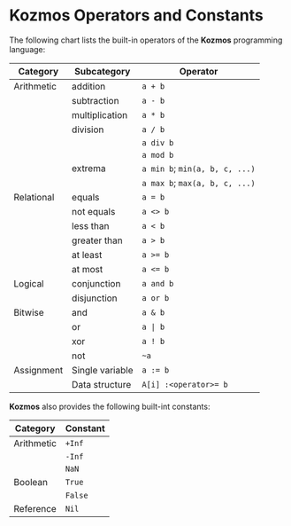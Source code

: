 # __Kozmos__ Operators and Constants

The following chart lists the built-in operators of the __Kozmos__ programming language:

|Category|Subcategory|Operator|
|---|---|---|
|Arithmetic|addition|`a + b`|
||subtraction|`a - b`|
||multiplication|`a * b`|
||division|`a / b`|
|||`a div b`|
|||`a mod b`|
||extrema|`a min b`; `min(a, b, c, ...)`|
|||`a max b`; `max(a, b, c, ...)`|
|Relational|equals|`a = b`|
||not equals|`a <> b`|
||less than|`a < b`|
||greater than|`a > b`|
||at least|`a >= b`|
||at most|`a <= b`|
|Logical|conjunction|`a and b`|
||disjunction|`a or b`|
|Bitwise|and|`a & b`|
||or|`a \| b`|
||xor|`a ! b`|
||not|`~a`|
|Assignment|Single variable|`a := b`|
||Data structure|`A[i] :<operator>= b`|

__Kozmos__ also provides the following built-int constants:

|Category|Constant|
|---|---|
|Arithmetic|`+Inf`|
||`-Inf`|
||`NaN`|
|Boolean|`True`|
||`False`|
|Reference|`Nil`|
